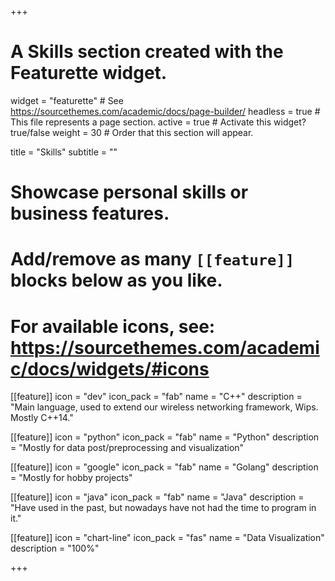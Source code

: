 +++
# A Skills section created with the Featurette widget.
widget = "featurette"  # See https://sourcethemes.com/academic/docs/page-builder/
headless = true  # This file represents a page section.
active = true  # Activate this widget? true/false
weight = 30  # Order that this section will appear.

title = "Skills"
subtitle = ""

# Showcase personal skills or business features.
# 
# Add/remove as many `[[feature]]` blocks below as you like.
# 
# For available icons, see: https://sourcethemes.com/academic/docs/widgets/#icons

[[feature]]
  icon = "dev"
  icon_pack = "fab"
  name = "C++"
  description = "Main language, used to extend our wireless networking framework, Wips. Mostly C++14."

  [[feature]]
  icon = "python"
  icon_pack = "fab"
  name = "Python"
  description = "Mostly for data post/preprocessing and visualization"

  [[feature]]
  icon = "google"
  icon_pack = "fab"
  name = "Golang"
  description = "Mostly for hobby projects"


  [[feature]]
  icon = "java"
  icon_pack = "fab"
  name = "Java"
  description = "Have used in the past, but nowadays have not had the time to program in it."
  
[[feature]]
  icon = "chart-line"
  icon_pack = "fas"
  name = "Data Visualization"
  description = "100%"  
  

+++
